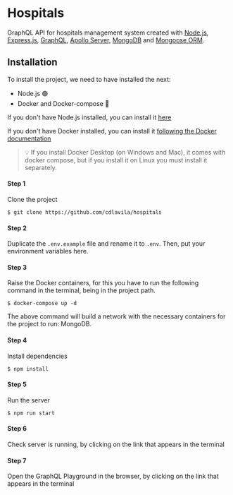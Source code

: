 # Hospitals
GraphQL API for hospitals management system created with [Node.js](https://nodejs.org/en/), [Express.js](https://expressjs.com/), [GraphQL](https://graphql.org/), [Apollo Server](https://www.apollographql.com/docs/apollo-server/), [MongoDB](https://www.mongodb.com/) and [Mongoose ORM](https://mongoosejs.com/).

## Installation
To install the project, we need to have installed the next:
- Node.js 🟢
- Docker and Docker-compose 🐋

If you don't have Node.js installed, you can install it [here](https://nodejs.org/es/)

If you don't have Docker installed, you can install it [following the Docker documentation](https://docs.docker.com/engine/install/)

<blockquote>
<span>
💡
</span>
<span>
If you install Docker Desktop (on Windows and Mac), it comes with docker compose, but if you install it on Linux you must install it separately.
</span>
</blockquote>


#### Step 1
Clone the project
```
$ git clone https://github.com/cdlavila/hospitals
```

#### Step 2
Duplicate the `.env.example` file and rename it to `.env`. Then, put your environment variables here.

#### Step 3
Raise the Docker containers, for this you have to run the following command in the terminal, being in the project path.
```
$ docker-compose up -d
```
The above command will build a network with the necessary containers for the project to run: MongoDB.

#### Step 4
Install dependencies
```
$ npm install
```

#### Step 5
Run the server

```
$ npm run start
```

#### Step 6
Check server is running, by clicking on the link that appears in the terminal

#### Step 7
Open the GraphQL Playground in the browser, by clicking on the link that appears in the terminal
